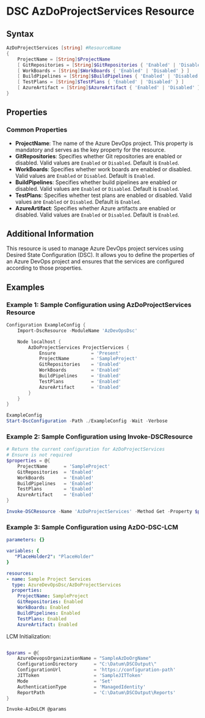 # DSC AzDoProjectServices Resource

## Syntax

```PowerShell
AzDoProjectServices [string] #ResourceName
{
    ProjectName = [String]$ProjectName
    [ GitRepositories = [String]$GitRepositories { 'Enabled' | 'Disabled' } ]
    [ WorkBoards = [String]$WorkBoards { 'Enabled' | 'Disabled' } ]
    [ BuildPipelines = [String]$BuildPipelines { 'Enabled' | 'Disabled' } ]
    [ TestPlans = [String]$TestPlans { 'Enabled' | 'Disabled' } ]
    [ AzureArtifact = [String]$AzureArtifact { 'Enabled' | 'Disabled' } ]
}
```

## Properties

### Common Properties

- **ProjectName**: The name of the Azure DevOps project. This property is mandatory and serves as the key property for the resource.
- **GitRepositories**: Specifies whether Git repositories are enabled or disabled. Valid values are `Enabled` or `Disabled`. Default is `Enabled`.
- **WorkBoards**: Specifies whether work boards are enabled or disabled. Valid values are `Enabled` or `Disabled`. Default is `Enabled`.
- **BuildPipelines**: Specifies whether build pipelines are enabled or disabled. Valid values are `Enabled` or `Disabled`. Default is `Enabled`.
- **TestPlans**: Specifies whether test plans are enabled or disabled. Valid values are `Enabled` or `Disabled`. Default is `Enabled`.
- **AzureArtifact**: Specifies whether Azure artifacts are enabled or disabled. Valid values are `Enabled` or `Disabled`. Default is `Enabled`.

## Additional Information

This resource is used to manage Azure DevOps project services using Desired State Configuration (DSC). It allows you to define the properties of an Azure DevOps project and ensures that the services are configured according to those properties.

## Examples

### Example 1: Sample Configuration using AzDoProjectServices Resource

```PowerShell
Configuration ExampleConfig {
    Import-DscResource -ModuleName 'AzDevOpsDsc'

    Node localhost {
        AzDoProjectServices ProjectServices {
            Ensure             = 'Present'
            ProjectName        = 'SampleProject'
            GitRepositories    = 'Enabled'
            WorkBoards         = 'Enabled'
            BuildPipelines     = 'Enabled'
            TestPlans          = 'Enabled'
            AzureArtifact      = 'Enabled'
        }
    }
}

ExampleConfig
Start-DscConfiguration -Path ./ExampleConfig -Wait -Verbose
```

### Example 2: Sample Configuration using Invoke-DSCResource

```PowerShell
# Return the current configuration for AzDoProjectServices
# Ensure is not required
$properties = @{
    ProjectName      = 'SampleProject'
    GitRepositories  = 'Enabled'
    WorkBoards       = 'Enabled'
    BuildPipelines   = 'Enabled'
    TestPlans        = 'Enabled'
    AzureArtifact    = 'Enabled'
}

Invoke-DSCResource -Name 'AzDoProjectServices' -Method Get -Property $properties -ModuleName 'AzureDevOpsDsc'
```

### Example 3: Sample Configuration using AzDO-DSC-LCM

```YAML
parameters: {}

variables: {
   "PlaceHolder2": "PlaceHolder"  
}

resources:
- name: Sample Project Services
  type: AzureDevOpsDsc/AzDoProjectServices
  properties:
    ProjectName: SampleProject
    GitRepositories: Enabled
    WorkBoards: Enabled
    BuildPipelines: Enabled
    TestPlans: Enabled
    AzureArtifact: Enabled
```

LCM Initialization:

```PowerShell

$params = @{
    AzureDevopsOrganizationName = "SampleAzDoOrgName"
    ConfigurationDirectory      = "C:\Datum\DSCOutput\"
    ConfigurationUrl            = 'https://configuration-path'
    JITToken                    = 'SampleJITToken'
    Mode                        = 'Set'
    AuthenticationType          = 'ManagedIdentity'
    ReportPath                  = 'C:\Datum\DSCOutput\Reports'
}

Invoke-AzDoLCM @params
```

